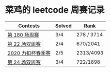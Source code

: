 # 菜鸡的 leetcode 周赛记录

| Contests                              | Solved | Rank       |
| ------------------------------------- | ------ | ---------- |
| [第 180 场周赛](./week-180.md)        | 3/4    | 278 / 3714 |
| [第 22 场双周赛](./double_week-22.md) | 2/4    | 670/2041   |
| [2020 力扣杯春季赛](./lcp.md)         | 2/5    | 2313/4093  |
| [第 24 场双周赛](./double_week-24.md) | 3/4    | 722/1898   |